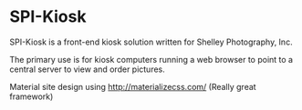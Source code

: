 SPI-Kiosk
==============

SPI-Kiosk is a front-end kiosk solution written for Shelley Photography, Inc. 

The primary use is for kiosk computers running a web browser to point to a central server to view and order pictures.

Material site design using http://materializecss.com/ (Really great framework)
